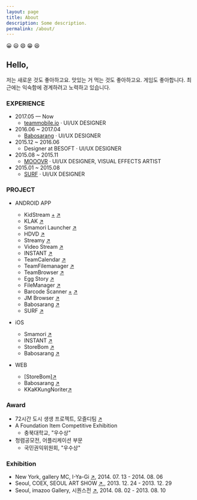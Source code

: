 ```yaml
---
layout: page
title: About
description: Some description.
permalink: /about/
---
```


<!-- <img itemprop="image" class="img-rounded" src="#" alt="jamy"> -->
😀 😃 😄 😁 😆
## Hello, 
저는 새로운 것도 좋아하고요. 맛있는 거 먹는 것도 좋아하고요. 게임도 좋아합니다. 
최근에는 익숙함에 경계하려고 노력하고 있습니다.

### EXPERIENCE
- 2017.05 — Now
  - [teammobile.io](https://www.teammobile.io/) · UI/UX DESIGNER
- 2016.06 ~ 2017.04
  - [Babosarang](http://www.babosarang.co.kr/) · UI/UX DESIGNER
- 2015.12 ~ 2016.06
  - Designer at BESOFT · UI/UX DESIGNER
- 2015.08 ~ 2015.11
  - [MOOOVR](http://mooovr.com/) · UI/UX DESIGNER, VISUAL EFFECTS ARTIST
- 2015.01 ~ 2015.08
  - [SURF](https://play.google.com/store/apps/developer?id=SURF+Inc.) · UI/UX DESIGNER

### PROJECT
+ ANDROID APP
  + KidStream [+](https://crazyjamy.github.io/kidsvideoapp/) <a href="https://play.google.com/store/apps/details?id=io.tm.kids.vstream" target="_blank">↗</a>
  + KLAK <a href="https://play.google.com/store/apps/details?id=io.jmobile.tm.klak" target="_blank">↗</a>
  + Smamori Launcher <a href="https://play.google.com/store/apps/details?id=jsecurity.launcher.smamori" target="_blank">↗</a>
  + HDVD <a href="https://play.google.com/store/apps/details?id=com.ne.hdv">↗</a>
  + Streamy <a href="https://play.google.com/store/apps/details?id=com.fms.streamy" target="_blank">↗</a>
  + Video Stream <a href="https://play.google.com/store/apps/details?id=io.jmobile.video.browser" target="_blank">↗</a>
  + INSTANT <a href="https://play.google.com/store/apps/details?id=io.jmobile.instant" target="_blank">↗</a>
  + TeamCalendar <a href="https://play.google.com/store/apps/details?id=io.jmobile.tm.calendar" target="_blank">↗</a>
  + TeamFilemanager <a href="https://play.google.com/store/apps/details?id=jiran.com.tmfilemanager" target="_blank">↗</a>
  + TeamBrowser <a href="https://play.google.com/store/apps/details?id=io.jmobile.tm.browser" target="_blank">↗</a>
  + Egg Story <a href="https://play.google.com/store/apps/details?id=com.jirantech.eggstory" target="_blank">↗</a>
  + FileManager <a href="https://play.google.com/store/apps/details?id=myfilemanager.jiran.com.myfilemanager" target="_blank">↗</a>
  + Barcode Scanner [+](https://crazyjamy.github.io/barcode_scanner/) [↗](https://play.google.com/store/apps/details?id=io.jmobile.jmscanner)
  + JM Browser <a href="https://play.google.com/store/apps/details?id=io.jmobile.browser" target="_blank">↗</a>
  + Babosarang <a href="https://play.google.com/store/apps/details?id=com.mbabo.android" target="_blank">↗</a>
  + SURF <a href="https://play.google.com/store/apps/developer?id=SURF+Inc." target="_blank">↗</a>
  
+ iOS 
  + Smamori <a href="https://apps.apple.com/jp/app/%E3%82%B9%E3%83%9E%E3%83%A2%E3%83%AA/id1457657028" target="_blank">↗</a>
  + INSTANT <a href="https://apps.apple.com/us/app/repost-via-instant/id1343046782">↗</a>
  + StoreBom <a href="https://apps.apple.com/kr/app/%EC%8A%A4%ED%86%A0%EC%96%B4%EB%B4%84/id1196248800" target="_blank">↗</a>
  + Babosarang <a href="https://apps.apple.com/kr/app/%EB%B0%94%EB%B3%B4%EC%82%AC%EB%9E%91-%EB%94%94%EC%9E%90%EC%9D%B8-%EC%87%BC%ED%95%91%EB%AA%B0-babosarang/id786401379?mt=8&ign-mpt=uo%3D4" target="_blank">↗</a>

+ WEB
  + [StoreBom]<a href="https://store.bom.co.kr/" target="_blank">↗</a>
  + Babosarang <a href="http://babosarang.co.kr/" target="_blank">↗</a>
  + KKaKKungNoriter<a href="http://kkakkungnoriter.com/" target="_blank">↗</a> 

### Award
- 72시간 도시 생생 프로젝트, 모즐디팀 <a href="http://www.lafent.com/sns/news_view.html?news_id=110411" target="_blank">↗</a>
- A Foundation Item Competitive Exhibition
  - 충북대학교, "우수상"
- 청렴공모전, 어플리케이션 부문
  - 국민권익위원회, "우수상"

### Exhibition
- New York, gallery MC, I-Ya-Gi <a href="http://www.gallerymc.org/h/i-ya-gi-that-connote-you-and-me/" target="_blank">↗</a>, 2014. 07. 13 - 2014. 08. 06
- Seoul, COEX, SEOUL ART SHOW <a href="http://seoulartshow.com/n_sub02/2014_02_01.php" target="_blank">↗</a>,, 2013. 12. 24 - 2013. 12. 29
- Seoul, imazoo Gallery, 시퀀스전 <a href="http://www.imazoo.com/index.htm" target="_blank">↗</a>, 2014. 08. 02 - 2013. 08. 10
